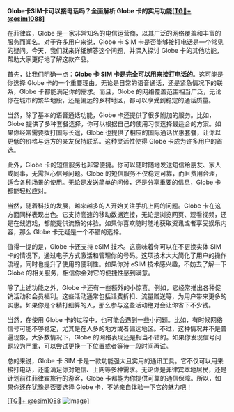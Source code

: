 **Globe卡SIM卡可以接电话吗？全面解析 Globe 卡的实用功能[[TG💪+ @esim1088](https://t.me/s/esim1088)]**

在菲律宾，Globe 是一家非常知名的电信运营商，以其广泛的网络覆盖和丰富的服务而闻名。对于许多用户来说，Globe 卡 SIM 卡是否能够接打电话是一个常见的疑问。今天，我们就来详细解答这个问题，并深入探讨 Globe 卡的其他功能，帮助大家更好地了解这款产品。

首先，让我们明确一点：**Globe 卡 SIM 卡是完全可以用来接打电话的**。这可能是你选择 Globe 卡的一个重要理由。无论是日常的语音通话，还是紧急情况下的联系，Globe 卡都能满足你的需求。而且，Globe 的网络覆盖范围相当广泛，无论你在城市的繁华地段，还是偏远的乡村地区，都可以享受到稳定的通话质量。

当然，除了基本的语音通话功能，Globe 卡还提供了很多附加的服务。比如，Globe 提供了多种套餐选择，你可以根据自己的使用习惯选择最适合的方案。如果你经常需要拨打国际长途，Globe 也提供了相应的国际通话优惠套餐，让你以更低的价格与远方的亲友保持联系。这种灵活性使得 Globe 卡成为许多用户的首选。

此外，Globe 卡的短信服务也非常便捷。你可以随时随地发送短信给朋友、家人或同事，无需担心信号问题。Globe 的短信服务不仅稳定可靠，而且费用合理，适合各种场景的使用。无论是发送简单的问候，还是分享重要的信息，Globe 卡都能轻松应对。

当然，随着科技的发展，越来越多的人开始关注手机上网的问题。Globe 卡在这方面同样表现出色。它支持高速的移动数据连接，无论是浏览网页、观看视频，还是在线游戏，都能提供流畅的体验。如果你喜欢随时随地获取资讯或者享受娱乐内容，那么 Globe 卡无疑是一个不错的选择。

值得一提的是，Globe 卡还支持 eSIM 技术。这意味着你可以在不更换实体 SIM 卡的情况下，通过电子方式激活和管理你的号码。这项技术大大简化了用户的操作流程，同时也提升了使用的便利性。如果你对 eSIM 技术感兴趣，不妨去了解一下 Globe 的相关服务，相信你会对它的便捷性感到满意。

除了上述功能之外，Globe 卡还有一些额外的小惊喜。例如，它经常推出各种促销活动和会员福利。这些活动通常包括话费折扣、流量赠送等，为用户带来更多的实惠。如果你是个精打细算的人，那么参与这些活动绝对会让你省下不少钱。

当然，在使用 Globe 卡的过程中，也可能会遇到一些小问题。比如，有时候网络信号可能不够稳定，尤其是在人多的地方或者偏远地区。不过，这种情况并不是普遍现象，大多数情况下，Globe 的网络表现还是相当不错的。如果你发现信号问题较为严重，可以尝试更换一下位置或者等待一段时间再试。

总的来说，Globe 卡 SIM 卡是一款功能强大且实用的通讯工具。它不仅可以用来接打电话，还能满足你对短信、上网等多种需求。无论你是菲律宾本地居民，还是计划前往菲律宾旅行的游客，Globe 卡都能为你提供可靠的通信保障。所以，如果你还在犹豫是否要选择 Globe 卡，不妨亲自体验一下它的魅力吧！

[[TG💪+ @esim1088](https://t.me/s/esim1088) ![Image](https://i.postimg.cc/4NQfJmqS/Snipaste-2025-05-13-00-14-12.png)]